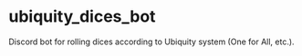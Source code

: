# ubiquity_dices_bot
Discord bot for rolling dices according to Ubiquity system (One for All, etc.).
